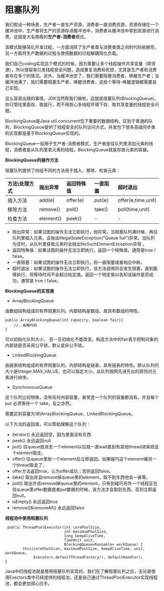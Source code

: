 # 阻塞队列

我们假设一种场景，生产者一直生产资源，消费者一直消费资源，资源存储在一个缓冲池中，生产者将生产的资源存进缓冲池中，消费者从缓冲池中拿到资源进行消费，这就是大名鼎鼎的**生产者-消费者**模式。

该模式能够简化开发过程，一方面消除了生产者类与消费者类之间的代码依赖性，另一方面将生产数据的过程与使用数据的过程解耦简化负载。

我们自己coding实现这个模式的时候，因为需要让多个线程操作共享变量（即资源），所以很容易引发线程安全问题，造成重复消费和死锁，尤其是生产者和消费者存在多个的情况。另外，当缓冲池空了，我们需要阻塞消费者，唤醒生产者；当缓冲池满了，我们需要阻塞生产者，唤醒消费者，这些个等待-唤醒逻辑都需要自己实现。

这么容易出错的事情，JDK当然帮我们做啦，这就是阻塞队列\(BlockingQueue\)，你只管往里面存、取就行，而不用担心多线程环境下存、取共享变量的线程安全问题。

BlockingQueue是Java util.concurrent包下重要的数据结构，区别于普通的队列，BlockingQueue提供了线程安全的队列访问方式，并发包下很多高级同步类的实现都是基于BlockingQueue实现的。

BlockingQueue一般用于生产者-消费者模式，生产者是往队列里添加元素的线程，消费者是从队列里拿元素的线程。BlockingQueue就是存放元素的容器。

**BlockingQueue的操作方法**

阻塞队列提供了四组不同的方法用于插入、移除、检查元素：

| 方法\处理方式 | 抛出异常 | 返回特殊值 | 一直阻塞 | 超时退出 |
| :--- | :--- | :--- | :--- | :--- |
| 插入方法 | add\(e\) | offer\(e\) | put\(e\) | offer\(e,time,unit\) |
| 移除方法 | remove\(\) | poll\(\) | take\(\) | poll\(time,unit\) |
| 检查方法 | element\(\) | peek\(\) | - | - |

* 抛出异常：如果试图的操作无法立即执行，抛异常。当阻塞队列满时候，再往队列里插入元素，会抛出IllegalStateException\("Queue full"\)异常。当队列为空时，从队列里获取元素时会抛出NoSuchElementException异常 。
* 返回特殊值：如果试图的操作无法立即执行，返回一个特殊值，通常是true / false。
* 一直阻塞：如果试图的操作无法立即执行，则一直阻塞或者响应中断。
* 超时退出：如果试图的操作无法立即执行，该方法调用将会发生阻塞，直到能够执行，但等待时间不会超过给定值。返回一个特定值以告知该操作是否成功，通常是 true / false。

**BlockingQueue的实现类**

* ArrayBlockingQueue

由数组结构组成的有界阻塞队列。内部结构是数组，故具有数组的特性。

```text
public ArrayBlockingQueue(int capacity, boolean fair){
    //..省略代码
}
```

可以初始化队列大小， 且一旦初始化不能改变。构造方法中的fair表示控制对象的内部锁是否采用公平锁，默认是非公平锁。

* LinkedBlockingQueue

由链表结构组成的有界阻塞队列。内部结构是链表，具有链表的特性。默认队列的大小是Integer.MAX\_VALUE，也可以指定大小。此队列按照先进先出的原则对元素进行排序。

* SynchronousQueue

这个队列比较特殊，没有任何内部容量，甚至连一个队列的容量都没有。并且每个 put 必须等待一个 take，反之亦然。

需要区别容量为1的ArrayBlockingQueue、LinkedBlockingQueue。

以下方法的返回值，可以帮助理解这个队列：

* iterator\(\) 永远返回空，因为里面没有东西
* peek\(\) 永远返回null
* put\(\) 往queue放进去一个element以后就一直wait直到有其他thread进来把这个element取走。
* offer\(\) 往queue里放一个element后立即返回，如果碰巧这个element被另一个thread取走了，
* offer方法返回true，认为offer成功；否则返回false。
* take\(\) 取出并且remove掉queue里的element，取不到东西他会一直等。
* poll\(\) 取出并且remove掉queue里的element，只有到碰巧另外一个线程正在往queue里offer数据或者put数据的时候，该方法才会取到东西。否则立即返回null。
* isEmpty\(\) 永远返回true
* remove\(\)&removeAll\(\) 永远返回false

**线程池中使用阻塞队列**

```text
 public ThreadPoolExecutor(int corePoolSize,
                           int maximumPoolSize,
                           long keepAliveTime,
                           TimeUnit unit,
                           BlockingQueue<Runnable> workQueue) {
        this(corePoolSize, maximumPoolSize, keepAliveTime, unit, workQueue,
             Executors.defaultThreadFactory(), defaultHandler);
}
```

Java中的线程池就是使用阻塞队列实现的，我们在了解阻塞队列之后，无论是使用Exectors类中已经提供的线程池，还是自己通过ThreadPoolExecutor实现线程池，都会更加得心应手。

